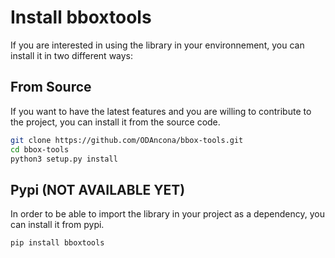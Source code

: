# Install bboxtools

If you are interested in using the library in your environnement, you can install it in two different ways:

## From Source

If you want to have the latest features and you are willing to contribute to the project, you can install it from the source code.

```bash
git clone https://github.com/ODAncona/bbox-tools.git
cd bbox-tools
python3 setup.py install
```

## Pypi (NOT AVAILABLE YET)

In order to be able to import the library in your project as a dependency, you can install it from pypi.

```bash
pip install bboxtools
```
